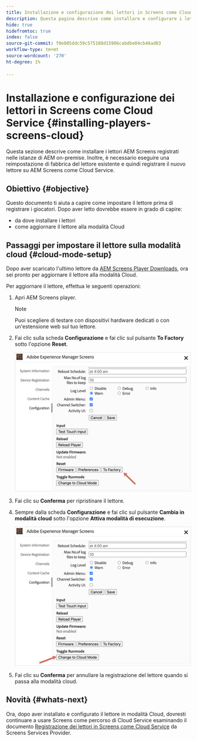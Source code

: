 ```yaml
---
title: Installazione e configurazione dei lettori in Screens come Cloud Service
description: Questa pagina descrive come installare e configurare i lettori in Screens come Cloud Service.
hide: true
hidefromtoc: true
index: false
source-git-commit: f0e005ddc59c575188d15986cabdbe04cb48ad03
workflow-type: tm+mt
source-wordcount: '270'
ht-degree: 1%

---
```



# Installazione e configurazione dei lettori in Screens come Cloud Service {#installing-players-screens-cloud}

Questa sezione descrive come installare i lettori AEM Screens registrati nelle istanze di AEM on-premise. Inoltre, è necessario eseguire una reimpostazione di fabbrica del lettore esistente e quindi registrare il nuovo lettore su AEM Screens come Cloud Service.

## Obiettivo {#objective}

Questo documento ti aiuta a capire come impostare il lettore prima di registrare i giocatori. Dopo aver letto dovrebbe essere in grado di capire:

* da dove installare i lettori
* come aggiornare il lettore alla modalità Cloud

## Passaggi per impostare il lettore sulla modalità cloud {#cloud-mode-setup}

Dopo aver scaricato l&#39;ultimo lettore da [AEM Screens Player Downloads](https://download.macromedia.com/screens/), ora sei pronto per aggiornare il lettore alla modalità Cloud.

Per aggiornare il lettore, effettua le seguenti operazioni:

1. Apri AEM Screens player.

   >[!NOTE]
   >Puoi scegliere di testare con dispositivi hardware dedicati o con un&#39;estensione web sul tuo lettore.

1. Fai clic sulla scheda **Configurazione** e fai clic sul pulsante **To Factory** sotto l&#39;opzione **Reset**.

   ![immagine](/help/screens-cloud/assets/player/installplayer-2.png)

1. Fai clic su **Conferma** per ripristinare il lettore.

1. Sempre dalla scheda **Configurazione** e fai clic sul pulsante **Cambia in modalità cloud** sotto l&#39;opzione **Attiva modalità di esecuzione**.

   ![immagine](/help/screens-cloud/assets/player/installplayer-1.png)

1. Fai clic su **Conferma** per annullare la registrazione del lettore quando si passa alla modalità cloud.

## Novità {#whats-next}

Ora, dopo aver installato e configurato il lettore in modalità Cloud, dovresti continuare a usare Screens come percorso di Cloud Service esaminando il documento [Registrazione dei lettori in Screens come Cloud Service](/help/screens-cloud/managing-players-registration/registering-players-screens-cloud.md) da Screens Services Provider.